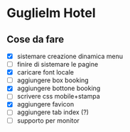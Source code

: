 # Guglielm Hotel


## Cose da fare
- [x] sistemare creazione dinamica menu
- [ ] finire di sistemare le pagine
- [x] caricare font locale
- [ ] aggiungere box booking
- [x] aggiungere bottone booking
- [ ] scrivere css mobile+stampa
- [x] aggiungere favicon
- [ ] aggiungere tab index (?)
- [ ] supporto per monitor
